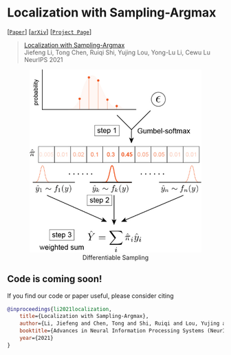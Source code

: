 # Localization with Sampling-Argmax

[[`Paper`](https://jeffli.site/sampling-argmax/resources/neurips2021-sampling-argmax.pdf)]
[[`arXiv`](https://arxiv.org/abs/2110.08825)]
[[`Project Page`](https://jeffli.site/sampling-argmax/)]

> [Localization with Sampling-Argmax]()  
> Jiefeng Li, Tong Chen, Ruiqi Shi, Yujing Lou, Yong-Lu Li, Cewu Lu  
> NeurIPS 2021  

<div align="center">
    <img src="asserts/sampling-argmax.jpg", width="400" alt><br>
    Differentiable Sampling
</div>

## Code is coming soon!

If you find our code or paper useful, please consider citing
```bibtex
@inproceedings{li2021localization,
    title={Localization with Sampling-Argmax},
    author={Li, Jiefeng and Chen, Tong and Shi, Ruiqi and Lou, Yujing and Li, Yong-Lu and Lu, Cewu},
    booktitle={Advances in Neural Information Processing Systems (NeurIPS)},
    year={2021}
}
```